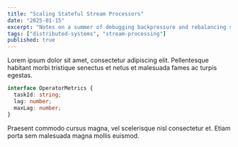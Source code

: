 ```yaml
---
title: "Scaling Stateful Stream Processors"
date: "2025-01-15"
excerpt: "Notes on a summer of debugging backpressure and rebalancing strategies in distributed stream processors."
tags: ["distributed-systems", "stream-processing"]
published: true
---
```


Lorem ipsum dolor sit amet, consectetur adipiscing elit. Pellentesque habitant morbi tristique senectus et netus et malesuada fames ac turpis egestas.

```typescript
interface OperatorMetrics {
  taskId: string;
  lag: number;
  maxLag: number;
}
```

Praesent commodo cursus magna, vel scelerisque nisl consectetur et. Etiam porta sem malesuada magna mollis euismod.
